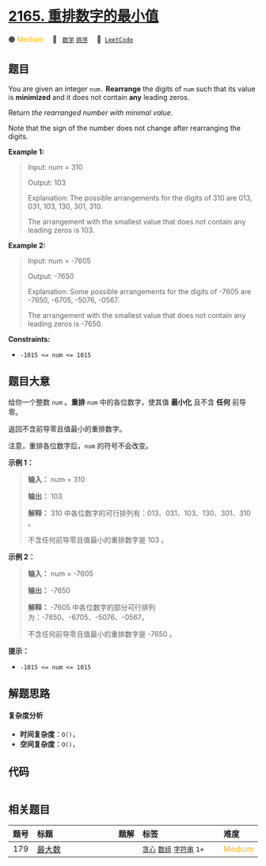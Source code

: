 # [2165. 重排数字的最小值](https://leetcode.com/problems/smallest-value-of-the-rearranged-number)

🟠 <font color=#ffb800>Medium</font>&emsp; 🔖&ensp; [`数学`](/leetcode/outline/tag/math.md) [`排序`](/leetcode/outline/tag/sorting.md)&emsp; 🔗&ensp;[`LeetCode`](https://leetcode.com/problems/smallest-value-of-the-rearranged-number)


## 题目

You are given an integer `num.` **Rearrange** the digits of `num` such that
its value is **minimized** and it does not contain **any** leading zeros.

Return _the rearranged number with minimal value_.

Note that the sign of the number does not change after rearranging the digits.



**Example 1:**

> Input: num = 310
> 
> Output: 103
> 
> Explanation: The possible arrangements for the digits of 310 are 013, 031, 103, 130, 301, 310. 
> 
> The arrangement with the smallest value that does not contain any leading zeros is 103.

**Example 2:**

> Input: num = -7605
> 
> Output: -7650
> 
> Explanation: Some possible arrangements for the digits of -7605 are -7650, -6705, -5076, -0567.
> 
> The arrangement with the smallest value that does not contain any leading zeros is -7650.

**Constraints:**

  * `-1015 <= num <= 1015`


## 题目大意

给你一个整数 `num` 。**重排** `num` 中的各位数字，使其值 **最小化** 且不含 **任何** 前导零。

返回不含前导零且值最小的重排数字。

注意，重排各位数字后，`num` 的符号不会改变。



**示例 1：**

> 
> 
> 
> 
> 
> **输入：** num = 310
> 
> **输出：** 103
> 
> **解释：** 310 中各位数字的可行排列有：013、031、103、130、301、310 。
> 
> 不含任何前导零且值最小的重排数字是 103 。
> 
> 

**示例 2：**

> 
> 
> 
> 
> 
> **输入：** num = -7605
> 
> **输出：** -7650
> 
> **解释：** -7605 中各位数字的部分可行排列为：-7650、-6705、-5076、-0567。
> 
> 不含任何前导零且值最小的重排数字是 -7650 。



**提示：**

  * `-1015 <= num <= 1015`


## 解题思路

#### 复杂度分析

- **时间复杂度**：`O()`，
- **空间复杂度**：`O()`，

## 代码

```javascript

```

## 相关题目

| 题号 | 标题 | 题解 | 标签 | 难度 |
| :------: | :------ | :------: | :------ | :------ |
| 179 | [最大数](https://leetcode.com/problems/largest-number) |  |  [`贪心`](/leetcode/outline/tag/greedy.md) [`数组`](/leetcode/outline/tag/array.md) [`字符串`](/leetcode/outline/tag/string.md) `1+` | <font color=#ffb800>Medium</font> |

<style>
.blue {
    background-color: #096dd9;
    padding: 0.25rem 0.5rem;
    margin: 0;
    font-size: 0.85em;
    border-radius: 3px;
    color: white;
    font-weight: 500;
}
table th:first-of-type { width: 10%; }
table th:nth-of-type(2) { width: 35%; }
table th:nth-of-type(3) { width: 10%; }
table th:nth-of-type(4) { width: 35%; }
table th:nth-of-type(5) { width: 10%; }
</style>
